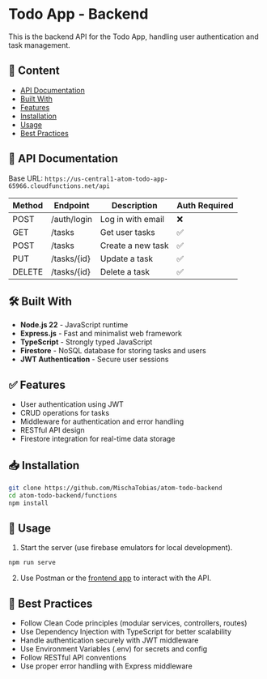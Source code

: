 # Todo App - Backend

This is the backend API for the Todo App, handling user authentication and task management.

## 🚀 Content

- [API Documentation](#api-documentation)
- [Built With](#built-with)
- [Features](#features)
- [Installation](#installation)
- [Usage](#usage)
- [Best Practices](#best-practices)

## 📖 API Documentation

Base URL: `https://us-central1-atom-todo-app-65966.cloudfunctions.net/api`

| Method | Endpoint    | Description       | Auth Required |
| ------ | ----------- | ----------------- | ------------- |
| POST   | /auth/login | Log in with email | ❌            |
| GET    | /tasks      | Get user tasks    | ✅            |
| POST   | /tasks      | Create a new task | ✅            |
| PUT    | /tasks/{id} | Update a task     | ✅            |
| DELETE | /tasks/{id} | Delete a task     | ✅            |

## 🛠 Built With

- **Node.js 22** - JavaScript runtime
- **Express.js** - Fast and minimalist web framework
- **TypeScript** - Strongly typed JavaScript
- **Firestore** - NoSQL database for storing tasks and users
- **JWT Authentication** - Secure user sessions

## ✅ Features

- User authentication using JWT
- CRUD operations for tasks
- Middleware for authentication and error handling
- RESTful API design
- Firestore integration for real-time data storage

## 📥 Installation

```sh
git clone https://github.com/MischaTobias/atom-todo-backend
cd atom-todo-backend/functions
npm install
```

## 🚀 Usage

1. Start the server (use firebase emulators for local development).

```sh
npm run serve
```

2. Use Postman or the [frontend app](https://github.com/MischaTobias/atom-todo-frontend) to interact with the API.

## 📌 Best Practices

- Follow Clean Code principles (modular services, controllers, routes)
- Use Dependency Injection with TypeScript for better scalability
- Handle authentication securely with JWT middleware
- Use Environment Variables (.env) for secrets and config
- Follow RESTful API conventions
- Use proper error handling with Express middleware
